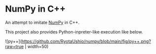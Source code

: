 # NumPy in C++

An attempt to imitate [NumPy](https://numpy.org/) in C++.

This project also provides Python-inpreter-like execution like below.

![py++](https://github.com/RyotaUshio/numpy/blob/main/fig/py++.png?raw=true | width=50)

